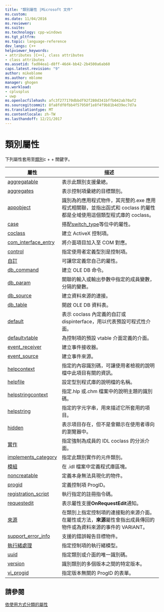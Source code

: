 ```yaml
---
title: "類別屬性 |Microsoft 文件"
ms.custom: 
ms.date: 11/04/2016
ms.reviewer: 
ms.suite: 
ms.technology: cpp-windows
ms.tgt_pltfrm: 
ms.topic: language-reference
dev_langs: C++
helpviewer_keywords:
- attributes [C++], class attributes
- class attributes
ms.assetid: fad04ea1-d8ff-46d4-bb42-2b4500a6ab60
caps.latest.revision: "9"
author: mikeblome
ms.author: mblome
manager: ghogen
ms.workload:
- cplusplus
- uwp
ms.openlocfilehash: afc3f277170dbbdf92f280d341bffb042ab70af2
ms.sourcegitcommit: 8fa8fdf0fbb4f57950f1e8f4f9b81b4d39ec7d7a
ms.translationtype: MT
ms.contentlocale: zh-TW
ms.lasthandoff: 12/21/2017
---
```

# <a name="class-attributes"></a>類別屬性
下列屬性套用至[類別](../cpp/class-cpp.md)c + + 關鍵字。  
  
|屬性|描述|  
|---------------|-----------------|  
|[aggregatable](../windows/aggregatable.md)|表示此類別支援彙總。|  
|[aggregates](../windows/aggregates.md)|表示控制項彙總的目標類別。|  
|[appobject](../windows/appobject.md)|識別為的應用程式物件，其完整的.exe 應用程式相關聯，並指出函式和 coclass 的屬性都是全域使用這個類型程式庫的 coclass。|  
|[case](../windows/case-cpp.md)|搭配[switch_type](../windows/switch-type.md)等位中的屬性。|  
|[coclass](../windows/coclass.md)|建立 ActiveX 控制項。|  
|[com_interface_entry](../windows/com-interface-entry-cpp.md)|將介面項目加入至 COM 對應。|  
|[control](../windows/control.md)|指定使用者定義型別是控制項。|  
|[自訂](../windows/custom-cpp.md)|可讓您定義您自己的屬性。|  
|[db_command](../windows/db-command.md)|建立 OLE DB 命令。|  
|[db_param](../windows/db-param.md)|關聯的輸入或輸出參數中指定的成員變數，分隔的變數。|  
|[db_source](../windows/db-source.md)|建立資料來源的連接。|  
|[db_table](../windows/db-table.md)|開啟 OLE DB 資料表。|  
|[default](../windows/default-cpp.md)|表示 coclass 內定義的自訂或 dispinterface，用以代表預設可程式性介面。|  
|[defaultvtable](../windows/defaultvtable.md)|為控制項的預設 vtable 介面定義的介面。|  
|[event_receiver](../windows/event-receiver.md)|建立事件接收器。|  
|[event_source](../windows/event-source.md)|建立事件來源。|  
|[helpcontext](../windows/helpcontext.md)|指定的內容識別碼，可讓使用者檢視的說明檔中此項目有關的資訊。|  
|[helpfile](../windows/helpfile.md)|設定型別程式庫的說明檔的名稱。|  
|[helpstringcontext](../windows/helpstringcontext.md)|指定.hlp 或.chm 檔案中的說明主題的識別碼。|  
|[helpstring](../windows/helpstring.md)|指定的字元字串，用來描述它所套用的項目。|  
|[hidden](../windows/hidden.md)|表示項目存在，但不是會顯示在使用者導向的瀏覽器中。|  
|[實作](../windows/implements-cpp.md)|指定強制為成員的 IDL coclass 的分派介面。|  
|[implements_category](../windows/implements-category.md)|指定此類別實作的元件類別。|  
|[模組](../windows/module-cpp.md)|在 .idl 檔案中定義程式庫區塊。|  
|[noncreatable](../windows/noncreatable.md)|定義本身無法具現化的物件。|  
|[progid](../windows/progid.md)|定義控制項 ProgID。|  
|[registration_script](../windows/registration-script.md)|執行指定的註冊指令碼。|  
|[requestedit](../windows/requestedit.md)|表示屬性支援**OnRequestEdit**通知。|  
|[來源](../windows/source-cpp.md)|在類別上指定控制項的連接點的來源介面。 在屬性或方法，**來源**屬性會指出成員傳回的物件或為資料來源的事件的 VARIANT。|  
|[support_error_info](../windows/support-error-info.md)|支援的錯誤報告目標物件。|  
|[執行緒處理](../windows/threading-cpp.md)|指定控制項的執行緒模型。|  
|[uuid](../windows/uuid-cpp-attributes.md)|指定類別或介面的唯一識別碼。|  
|[version](../windows/version-cpp.md)|識別類別的多個版本之間的特定版本。|  
|[vi_progid](../windows/vi-progid.md)|指定版本無關的 ProgID 的表單。|  
  
## <a name="see-also"></a>請參閱  
 [依使用方式分類的屬性](../windows/attributes-by-usage.md)